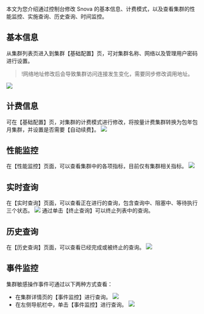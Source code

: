 本文为您介绍通过控制台修改 Snova 的基本信息、计费模式，以及查看集群的性能监控、实施查询、历史查询、时间监控。

## 基本信息
从集群列表页进入到集群【基础配置】页，可对集群名称、网络以及管理用户密码进行设置。
>!网络地址修改后会导致集群访问连接发生变化，需要同步修改调用地址。
>
![](https://main.qcloudimg.com/raw/f91a51c715c26e35105b27224c5ba156.png)

## 计费信息
可在【基础配置】页，对集群的计费模式进行修改，将按量计费集群转换为包年包月集群，并设置是否需要【自动续费】。
![](https://main.qcloudimg.com/raw/2deca37f28c80d99d121bde4a7f9990a.png)

## 性能监控
在【性能监控】页面，可以查看集群中的各项指标，目前仅有集群相关指标。
![](https://main.qcloudimg.com/raw/520750d4522496247a07e3fee7bfec09.png)

## 实时查询
在【实时查询】页面，可以查看正在进行的查询，包含查询中、阻塞中、等待执行三个状态。
![](https://main.qcloudimg.com/raw/fe3cdb8bf46571c4cd91cab328353e23.png)
通过单击【终止查询】可以终止列表中的查询。

## 历史查询
在【历史查询】页面，可以查看已经完成或被终止的查询。
![](https://main.qcloudimg.com/raw/c8fa44b4cce8667db8da0b6b6848b13b.png)

## 事件监控
集群敏感操作事件可通过以下两种方式查看：
- 在集群详情页的【事件监控】进行查询。
![](https://main.qcloudimg.com/raw/d0c3b30c522c466e91564ab7a1f1483c.png)
- 在左侧导航栏中，单击【事件监控】进行查询。
![](https://main.qcloudimg.com/raw/416e90ef13e4796b8c1150ce2b2c3131.png)

